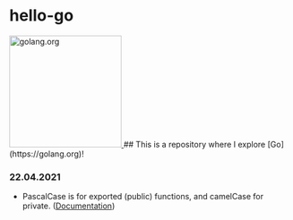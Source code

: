 # hello-go
<a href="https://golang.org">
<img src="https://blog.golang.org/go-brand/Go-Logo/SVG/Go-Logo_Blue.svg" alt="golang.org" height="200">
</a>
## This is a repository where I explore [Go](https://golang.org)!

### 22.04.2021

 - PascalCase is for exported (public) functions, and camelCase for private. ([Documentation](https://golang.org/ref/spec#Exported_identifiers))

